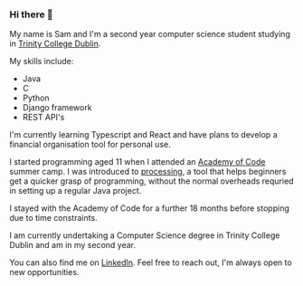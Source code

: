 ### Hi there 👋

My name is Sam and I'm a second year computer science student studying in [Trinity College Dublin](https://tcd.ie).

My skills include:
* Java
* C
* Python
* Django framework
* REST API's

I'm currently learning Typescript and React and have plans to develop a financial organisation tool for personal use.

I started programming aged 11 when I attended an [Academy of Code](https://https://www.theacademyofcode.com/) summer camp. I was introduced to [processing](https://processing.org), a tool that helps beginners get a quicker grasp of programming, without the normal overheads requried in setting up a regular Java project.

I stayed with the Academy of Code for a further 18 months before stopping due to time constraints.

I am currently undertaking a Computer Science degree in Trinity College Dublin and am in my second year.

You can also find me on [LinkedIn](https://www.linkedin.com/in/sktylr). Feel free to reach out, I'm always open to new opportunities.
<!--
**sktylr/sktylr** is a ✨ _special_ ✨ repository because its `README.md` (this file) appears on your GitHub profile.

Here are some ideas to get you started:

- 🔭 I’m currently working on ...
- 🌱 I’m currently learning ...
- 👯 I’m looking to collaborate on ...
- 🤔 I’m looking for help with ...
- 💬 Ask me about ...
- 📫 How to reach me: ...
- 😄 Pronouns: ...
- ⚡ Fun fact: ...
-->
